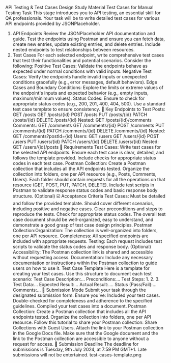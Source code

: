 API Testing & Test Cases Design
Study Material
Test Cases for Manual Testing
Task
This stage introduces you to API testing, an essential skill for QA professionals.
Your task will be to write detailed test cases for various API endpoints provided by JSONPlaceholder.
1. API Endpoints
Review the JSONPlaceholder API documentation and guide.
Test the endpoints using Postman and ensure you can fetch data, create new entries, update existing entries, and delete entries.
Include nested endpoints to test relationships between resources.
2. Test Cases
For each selected endpoint, write comprehensive test cases that test their functionalities and potential scenarios. Consider the following:
Positive Test Cases: Validate the endpoints behave as expected under normal conditions with valid inputs.
Negative Test Cases: Verify the endpoints handle invalid inputs or unexpected conditions gracefully (e.g., error messages, default behaviors).
Edge Cases and Boundary Conditions: Explore the limits or extreme values of the endpoint's inputs and expected behavior (e.g., empty inputs, maximum/minimum values).
Status Codes: Ensure to check for appropriate status codes (e.g., 200, 201, 400, 404, 500).
Use a standard test case template to ensure consistency.
:key: Key Endpoints to Test
Posts:
GET /posts
GET /posts/{id}
POST /posts
PUT /posts/{id}
PATCH /posts/{id}
DELETE /posts/{id}
Nested: GET /posts/{id}/comments
Comments:
GET /comments
GET /comments/{id}
POST /comments
PUT /comments/{id}
PATCH /comments/{id}
DELETE /comments/{id}
Nested: GET /comments?postId={id}
Users:
GET /users
GET /users/{id}
POST /users
PUT /users/{id}
PATCH /users/{id}
DELETE /users/{id}
Nested: GET /users/{id}/posts
:scroll: Requirements
Test Cases:
Write test cases for the selected API endpoints.
Ensure each test case is clear, detailed, and follows the template provided.
Include checks for appropriate status codes in each test case.
Postman Collection:
Create a Postman collection that includes all the API endpoints tested.
Organize the collection into folders, one per API resource (e.g., Posts, Comments, Users).
Each folder should contain requests for all the operations on that resource (GET, POST, PUT, PATCH, DELETE).
Include test scripts in Postman to validate response status codes and basic response body structure. (Optional)
:ballot_box_with_check: Acceptance Criteria
Test Cases:
Must be detailed and follow the provided template.
Should cover different scenarios, including positive and negative cases.
Clear preconditions and steps to reproduce the tests.
Check for appropriate status codes.
The overall test case document should be well-organized, easy to understand, and demonstrate a good grasp of test case design principles.
Postman Collection:Organization: The collection is well-organized into folders, one per API resource.
Completeness: All specified endpoints are included with appropriate requests.
Testing: Each request includes test scripts to validate the status codes and response body. (Optional)
Accessibility: The Postman collection link is shared and accessible without requesting access.
Documentation: Include any necessary documentation or instructions within the Postman collection to guide users on how to use it.
Test Case Template
Here is a template for creating your test cases. Use this structure to document each test scenario:
Test Case Description:…
Preconditions:…
Test Steps: 1. 2. 3. Test Data:…
Expected Result:…
Actual Result:….
Status (Pass/Fail):…
Comments:…
:pushpin: Submission Mode
Submit your task through the designated submission form. Ensure you've:
Included your test cases.
Double-checked for completeness and adherence to the specified guidelines.
Compiled your test cases into a document.
Postman Collection:
Create a Postman collection that includes all the API endpoints tested.
Organize the collection into folders, one per API resource.
Follow this tutorial to share your Postman collection: Share Collections with Guest Users.
Attach the link to your Postman collection in the Google Docs file.
Make sure that the Google document and the link to the Postman collection are accessible to anyone without a request for access.
:checkered_flag: Submission Deadline
The deadline for submissions is Tuesday, 9th July 2024, at 7:59 PM GMT+1. Late submissions will not be entertained.
test-cases-template.png
